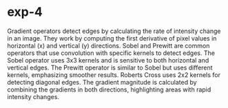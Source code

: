 # exp-4

Gradient operators detect edges by calculating the rate of intensity change in an image.
They work by computing the first derivative of pixel values in horizontal (x) and vertical (y) directions.
Sobel and Prewitt are common operators that use convolution with specific kernels to detect edges.
The Sobel operator uses 3x3 kernels and is sensitive to both horizontal and vertical edges.
The Prewitt operator is similar to Sobel but uses different kernels, emphasizing smoother results.
Roberts Cross uses 2x2 kernels for detecting diagonal edges.
The gradient magnitude is calculated by combining the gradients in both directions, highlighting areas with rapid intensity changes.
